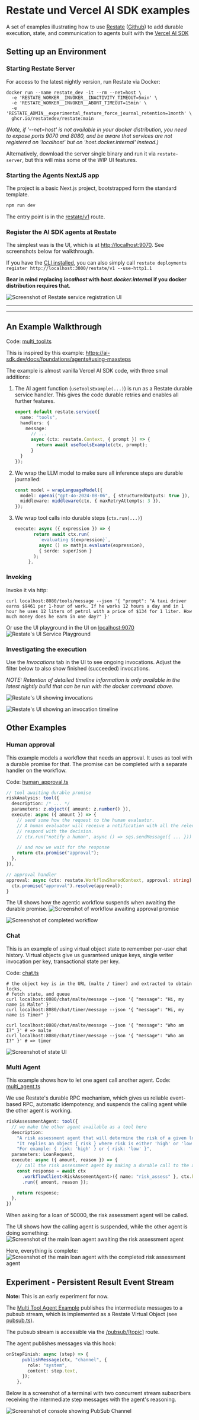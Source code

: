# Restate und Vercel AI SDK examples

A set of examples illustrating how to use [Restate](https://restate.dev/) ([Github](https://github.com/restatedev/)) to add durable execution, state, and communication to agents built with the [Vercel AI SDK](https://ai-sdk.dev)


## Setting up an Environment

### Starting Restate Server

For access to the latest nightly version, run Restate via Docker:

```shell
docker run --name restate_dev -it --rm --net=host \
  -e 'RESTATE_WORKER__INVOKER__INACTIVITY_TIMEOUT=5min' \
  -e 'RESTATE_WORKER__INVOKER__ABORT_TIMEOUT=15min' \
  -e 'RESTATE_ADMIN__experimental_feature_force_journal_retention=1month' \
  ghcr.io/restatedev/restate:main
```
*(Note, if '--net=host' is not available in your docker distribution, you need to expose ports 9070 and 8080, and be aware that services are not registered on 'localhost' but on 'host.docker.internal' instead.)*

Alternatively, download the server single binary and run it via `restate-server`, but this will miss some of the WIP UI features.


### Starting the Agents NextJS app

The project is a basic Next.js project, bootstrapped form the standard template.

```bash
npm run dev
```

The entry point is in the [restate/v1](app/restate/v1/[[...services]]/route.ts) route.

### Register the AI SDK agents at Restate

The simplest was is the UI, which is at [http://localhost:9070](http://localhost:9070).
See screenshots below for walkthrough.

If you have the [CLI installed](),
you can also simply call `restate deployments register http://localhost:3000/restate/v1 --use-http1.1`

**Bear in mind replacing *localhost* with *host.docker.internal* if you docker distribution requires that**.

![Screenshot of Restate service registration UI](doc/img/registration.png)

----
----

## An Example Walkthrough

Code: [multi_tool.ts](restate/services/multi_tool.ts)

This is inspired by this example: https://ai-sdk.dev/docs/foundations/agents#using-maxsteps 

The example is almost vanilla Vercel AI SDK code, with three small additions:

1. The AI agent function (`useToolsExample(...)`) is run as a Restate durable service handler.
   This gives the code durable retries and enables all further features.
   ```typescript
   export default restate.service({
     name: "tools",
     handlers: {
       message:
         // ...
         async (ctx: restate.Context, { prompt }) => {
           return await useToolsExample(ctx, prompt);
         }
     }
   });
   ```

2. We wrap the LLM model to make sure all inference steps are durable journalled:
   ```typescript
   const model = wrapLanguageModel({
     model: openai("gpt-4o-2024-08-06", { structuredOutputs: true }),
     middleware: middleware(ctx, { maxRetryAttempts: 3 }),
   });
   ```

3. We wrap tool calls into durable steps (`ctx.run(...)`)
   ```typescript
   execute: async ({ expression }) => {
          return await ctx.run(
            `evaluating ${expression}`,
            async () => mathjs.evaluate(expression),
            { serde: superJson }
          );
        },
   ```

### Invoking

Invoke it via http:
```shell
curl localhost:8080/tools/message --json '{ "prompt": "A taxi driver earns $9461 per 1-hour of work. If he works 12 hours a day and in 1 hour he uses 12 liters of petrol with a price of $134 for 1 liter. How much money does he earn in one day?" }'
```

Or use the UI playground in the UI on [localhost:9070](http://localhost:9070)
![Restate's UI Service Playground](doc/img/playground.png)


### Investigating the execution

Use the *Invocations* tab in the UI to see ongoing invocations. Adjust the filter below to also show finished (succeeded) invocations.

*NOTE: Retention of detailed timeline information is only available in the latest nightly build that can be run with the docker command above.*

![Restate's UI showing invocations](doc/img/invocations.png)

![Restate's UI showing an invocation timeline](doc/img/invocation_timeline.png)


## Other Examples

### Human approval

This example models a workflow that needs an approval.
It uses as tool with a durable promise for that.
The promise can be completed with a separate handler on the workflow.

Code: [human_approval.ts](./restate/services/human_approval.ts)

```typescript
// tool awaiting durable promise
riskAnalysis: tool({
  description: /* ... */
  parameters: z.object({ amount: z.number() }),
  execute: async ({ amount }) => {
    // send some how the request to the human evaluator.
    // A human evaluator will receive a notification with all the relevant details and on their own time (maybe days later)
    // respond with the decision.
    // ctx.run("notify a human", async () => sqs.sendMessage({ ... }))

    // and now we wait for the response
    return ctx.promise("approval");
  },
}),

// approval handler
approval: async (ctx: restate.WorkflowSharedContext, approval: string) => {
  ctx.promise("approval").resolve(approval);
}
```

The UI shows how the agentic workflow suspends when awaiting the durable promise.
![Screenshot of workflow awaiting approval promise](doc/img/human_approval_pending.png)

![Screenshot of completed workflow](doc/img/human_approval_complete.png)



### Chat

This is an example of using virtual object state to remember per-user chat history.
Virtual objects give us guaranteed unique keys, single writer invocation per key, transactional state per key.

Code: [chat.ts](./restate/services/chat.ts)

```shell
# the object key is in the URL (malte / timer) and extracted to obtain locks,
# fetch state, and queue
curl localhost:8080/chat/malte/message --json '{ "message": "Hi, my name is Malte" }'
curl localhost:8080/chat/timer/message --json '{ "message": "Hi, my name is Timer" }'

curl localhost:8080/chat/malte/message --json '{ "message": "Who am I?" }' # => malte
curl localhost:8080/chat/timer/message --json '{ "message": "Who am I?" }' # => timer
```

![Screenshot of state UI](doc/img/chat_state.png)


### Multi Agent

This example shows how to let one agent call another agent.
Code: [multi_agent.ts](./restate/services/multi_agent.ts)

We use Restate's durable RPC mechanism, which gives us reliable event-based RPC,
automatic idempotency, and suspends the calling agent while the other agent is working. 

```typescript
riskAssessmentAgent: tool({
  // we make the other agent available as a tool here
  description:
    "A risk assessment agent that will determine the risk of a given loan request " +
    "It replies an object { risk } where risk is either 'high' or 'low'. " +
    "For example: { risk: 'high' } or { risk: 'low' }",
  parameters: LoanRequest,
  execute: async ({ amount, reason }) => {
    // call the risk assessment agent by making a durable call to the agent workflow
    const response = await ctx
      .workflowClient<RiskAssementAgent>({ name: "risk_assess" }, ctx.key)
      .run({ amount, reason });

    return response;
  },
})
```

When asking for a loan of 50000, the risk assessment agent will be called.

The UI shows how the calling agent is suspended, while the other agent is doing something:
![Screenshot of the main loan agent awaiting the risk assessment agent](doc/img/multi_agent_pending.png)

Here, everything is complete:
![Screenshot of the main loan agent with the completed risk assessment agent](doc/img/multi_agent_complete.png)


## Experiment - Persistent Result Event Stream

**Note:** This is an early experiment for now.

The [Multi Tool Agent Example](./restate/services/multi_agent.ts) publishes the intermediate
messages to a pubsub stream, which is implemented as a Restate Virtual Object (see [pubsub.ts](./restate/services/pubsub.ts)).

The pubsub stream is accessible via the [/pubsub/[topic]](app/pubsub/[topic]/route.ts) route.

The agent publishes messages via this hook:
```typescript
onStepFinish: async (step) => {
      publishMessage(ctx, "channel", {
        role: "system",
        content: step.text,
      });
    },
```

Below is a screenshot of a terminal with two concurrent stream subscribers receiving the intermediate step messages with the agent's reasoning.

![Screenshot of console showing PubSub Channel](doc/img/pubsubchannel.png)

